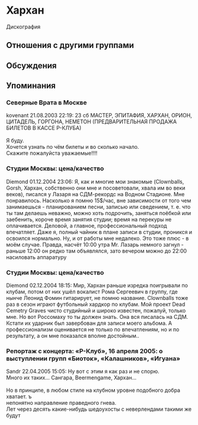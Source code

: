 # Хархан

Дискография

## Отношения с другими группами


## Обсуждения


## Упоминания

### Северные Врата в Москве

kovenant 21.08.2003 22:19:
23 сб МАСТЕР, ЭПИТАФИЯ, ХАРХАН, ОРИОН, ЦИТАДЕЛЬ, ГОРГОНА, НЕМЕТОН (ПРЕДВАРИТЕЛЬНАЯ ПРОДАЖА БИЛЕТОВ В КАССЕ Р-КЛУБА)<BR><BR>Я буду.<BR>Хочется узнать по чём билеты и во сколько начало.<BR>Скажите пожалуйста уважаемые!!!!

### Студии  Москвы: цена/качество

Diemond 01.12.2004 23:06:
Я, как и многие мои знакомые (Clownballs, Gorsh, Хархан, собственно они мне и посоветовали, хвала им во веки веков), писался у Лазаря на СДМ-рекордс на Водном Стадионе. Мне понравилось. Насколько я помню 15$/час, вне зависимости от того чем занимаешься - планированием песни, записью или сведением, т. е. что ты там делаешь  неважно, можно хоть подрочить, заняться поёбкой или заебенить, короче время занятия студии; время на перекуры не оплачивается. Деловой, а главное, профессиональный подход впечатляет. Даже я, полный чайник в плане записи в студии, проникся и  освоился нормально. Ну, и от работы мне недалеко. Это тоже плюс - в моём случае. Правда, насчёт 10:00 утра Mr. Лазарь немного загнул - раньше 12:00 он редко там объявлялся, зато вечером можно до 22:00 насиловать аппаратуру

### Студии  Москвы: цена/качество

Diemond 02.12.2004 18:15:
Мир, Хархан раньше изредка поигрывали по клубам, потом от них ушёл вокалист Рома Сергеевич в группу, где нынче Леонид Фомин гитарирует, не помню название. Clownballs тоже раз в сезон играют футбольный хардкор по клубам. Мой проект Dead Cemetry Graves чисто студийный и широко известен, пожалуй, только мне. Но вот Россомаху то ты должен знать. Она вся писалась на СДМ. Кстати их ударник был завербован для записи моего альбома. А профессионализм оценивается не только по впечатлениям, но и по результату, а он мне показался вполне достойным..

### Репортаж с концерта: «Р-Клуб», 16 апреля 2005: о выступлении групп «Биоток», «Калашников», «Игуана»

Sandr 22.04.2005 15:05:
Ну вот с этим я как раз и не спорю.<BR>Много их таких... Сангара, Beermengame, Хархан... <BR><BR>Но в принципе, в любом стиле на клубном уровне подобного добра хватает. ъ<BR>непонятно направление праведного гнева.<BR>Лет через десять какие-нибудь шедоухосты с неверлендами такими же будут

